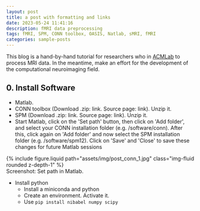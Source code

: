 ```yaml
---
layout: post
title: a post with formatting and links
date: 2023-05-24 11:41:16
description: fMRI data preprocessing
tags: fMRI, SPM, CONN toolbox, OASIS, Natlab, sMRI, fMRI
categories: sample-posts
---
```


This blog is a hand-by-hand tutorial for researchers who in [ACMLab](https://acmlab.org/) to process MRI data. In the meantime, make an effort for the development of the computational neuroimaging field.

## 0. Install Software

 - Matlab. 
 - CONN toolbox (Download .zip: link. Source page: link). Unzip it.
 - SPM (Download .zip: link. Source page: link). Unzip it.
 - Start Matlab, click on the 'Set path' button, then click on 'Add folder', and select your CONN installation folder (e.g. /software/conn). After this, click again on 'Add folder' and now select the SPM installation folder (e.g. /software/spm12). Click on 'Save' and 'Close' to save these changes for future Matlab sessions
<div class="row mt-3">
    <div class="col-sm mt-3 mt-md-0">
        {% include figure.liquid path="assets/img/post_conn_1.jpg" class="img-fluid rounded z-depth-1" %}
    </div>
</div>
<div class="caption">
    Screenshot: Set path in Matlab.
</div>

 - Install python
    - Install a miniconda and python
    - Create an environment. Activate it.
    - Use `pip install nibabel numpy scipy`



